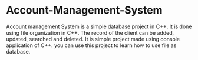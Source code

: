 # Account-Management-System

Account management System is a simple database project in C++. It is done using file organization in C++. The record of the client can be added, updated, searched and deleted. It is simple project made using console application of C++. you can use this project  to learn how to use file as database. 
